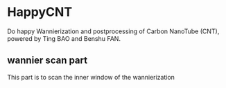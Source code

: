 # HappyCNT

Do happy Wannierization and postprocessing of Carbon NanoTube (CNT), powered by Ting BAO and Benshu FAN.

## wannier scan part
This part is to scan the inner window of the wannierization 